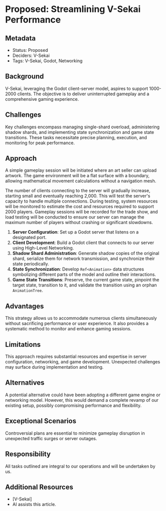 # Proposed: Streamlining V-Sekai Performance

## Metadata

- Status: Proposed
- Deciders: V-Sekai
- Tags: V-Sekai, Godot, Networking

## Background

V-Sekai, leveraging the Godot client-server model, aspires to support 1000-2000 clients. The objective is to deliver uninterrupted gameplay and a comprehensive gaming experience.

## Challenges

Key challenges encompass managing single-shard overload, administering shadow shards, and implementing state synchronization and game state transitions. These tasks necessitate precise planning, execution, and monitoring for peak performance.

## Approach

A simple gameplay session will be initiated where an art seller can upload artwork. The game environment will be a flat surface with a boundary, allowing mathematical movement calculations without a navigation mesh.

The number of clients connecting to the server will gradually increase, starting small and eventually reaching 2,000. This will test the server's capacity to handle multiple connections. During testing, system resources will be monitored to estimate the cost and resources required to support 2000 players. Gameplay sessions will be recorded for the trade show, and load testing will be conducted to ensure our server can manage the maximum number of players without crashing or significant slowdowns.

1. **Server Configuration**: Set up a Godot server that listens on a designated port.
2. **Client Development**: Build a Godot client that connects to our server using High-Level Networking.
3. **Shadow Shard Administration**: Generate shadow copies of the original shard, serialize them for network transmission, and synchronize their state periodically.
4. **State Synchronization**: Develop `Ref<Animation>` data structures symbolizing different parts of the model and outline their interactions.
5. **Game State Transitions**: Preserve, the current game state, pinpoint the target state, transition to it, and validate the transition using an orphan `AnimationTree`.

## Advantages

This strategy allows us to accommodate numerous clients simultaneously without sacrificing performance or user experience. It also provides a systematic method to monitor and enhance gaming sessions.

## Limitations

This approach requires substantial resources and expertise in server configuration, networking, and game development. Unexpected challenges may surface during implementation and testing.

## Alternatives

A potential alternative could have been adopting a different game engine or networking model. However, this would demand a complete revamp of our existing setup, possibly compromising performance and flexibility.

## Exceptional Scenarios

Controversial plans are essential to minimize gameplay disruption in unexpected traffic surges or server outages.

## Responsibility

All tasks outlined are integral to our operations and will be undertaken by us.

## Additional Resources

- [V-Sekai]
- AI assists this article.
